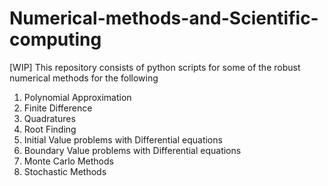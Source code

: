# Numerical-methods-and-Scientific-computing

[WIP]
This repository consists of python scripts for some of the robust numerical methods for the following
1. Polynomial Approximation
2. Finite Difference
3. Quadratures
4. Root Finding
5. Initial Value problems with Differential equations
6. Boundary Value problems with Differential equations
7. Monte Carlo Methods
8. Stochastic Methods
